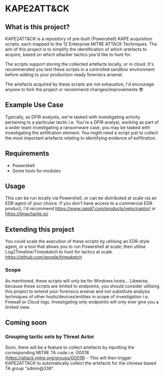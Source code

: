 # KAPE2ATT&CK

## What is this project?

KAPE2ATT&CK is a repository of pre-built (Powershell) KAPE acquisition scripts, each mapped to the 12 Enterprise MITRE ATTACK Techniques. The aim of this project is to simplify the identification of which artefacts to acquire, based on which attacker tactics you'd like to hunt for.

The scripts support storing the collected artefacts locally, or in cloud. It's recommended you test these scripts in a controlled sandbox environment before adding to your production-ready forensics arsenal.

The artefacts acquired by these scripts are not exhaustive, I'd encourage anyone to fork the project or recommend changes/improvements 😎

## Example Use Case
Typically, as DFIR analysts, we're tasked with investigating activity pertaining to a particular tactic i.e. You're a DFIR analyst, working as part of a wider team investigating a ransomware case, you may be tasked with investigating the exfiltration element. You might need a script just to collect the most important artefacts relating to identifying evidence of exfiltration.

## Requirements
* Powershell
* Some tools for modules

## Usage
This can be run locally via Powershell, or can be distributed at scale via an EDR agent of your choice. If you don't have access to a commercial EDR product, I'd recommend https://www.rapid7.com/products/velociraptor/ or https://limacharlie.io/

## Extending this project
You could scale the execution of these scripts by utilising an EDR-style agent, or a tool that allows you to run Powershell at scale; then utilise Log2Timeline/Timesketch to hunt for tactics at scale. https://github.com/google/timesketch

### Scope
As mentioned, these scripts will only be for Windows hosts... Likewise, because these scripts are limited to endpoints, you should consider utilising this project to extend your forensics arsenal and not substitute analysis techniques of other hosts/devices/entities in scope of investigation i.e. Firewall or Cloud logs. Investigating only endpoints will only ever give you a limited view.

## Coming soon

### Grouping tactic sets by Threat Actor
Soon, there will be a feature to collect artefacts by inputting the corresponding MITRE TA code i.e. G0018 (https://attack.mitre.org/groups/G0018) - This will then trigger KAPE2ATTACK to automatically collect the artefacts for the chinese based TA group "admin@338".
